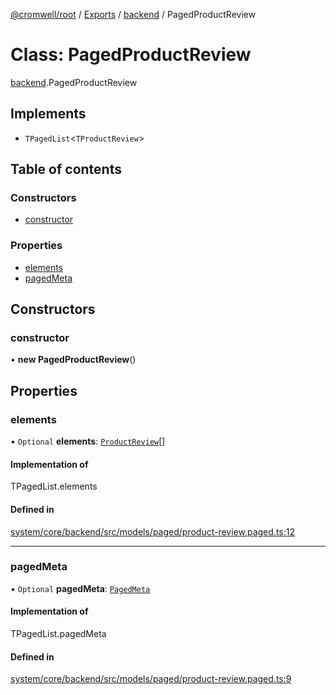 [@cromwell/root](../README.md) / [Exports](../modules.md) / [backend](../modules/backend.md) / PagedProductReview

# Class: PagedProductReview

[backend](../modules/backend.md).PagedProductReview

## Implements

- `TPagedList`<`TProductReview`\>

## Table of contents

### Constructors

- [constructor](#constructor)

### Properties

- [elements](#elements)
- [pagedMeta](#pagedmeta)

## Constructors

### constructor

• **new PagedProductReview**()

## Properties

### elements

• `Optional` **elements**: [`ProductReview`](backend.ProductReview.md)[]

#### Implementation of

TPagedList.elements

#### Defined in

[system/core/backend/src/models/paged/product-review.paged.ts:12](https://github.com/CromwellCMS/Cromwell/blob/master/system/core/backend/src/models/paged/product-review.paged.ts#L12)

___

### pagedMeta

• `Optional` **pagedMeta**: [`PagedMeta`](backend.PagedMeta.md)

#### Implementation of

TPagedList.pagedMeta

#### Defined in

[system/core/backend/src/models/paged/product-review.paged.ts:9](https://github.com/CromwellCMS/Cromwell/blob/master/system/core/backend/src/models/paged/product-review.paged.ts#L9)
